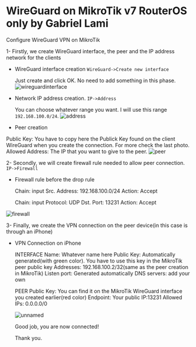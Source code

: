 # WireGuard on MikroTik v7 RouterOS only by Gabriel Lami
Configure WireGuard VPN on MikroTik

1- Firstly, we create WireGuard interface, the peer and the IP address network for the clients

 - WireGuard interface creation `WireGuard->Create new interface`
  
   Just create and click OK. No need to add something in this phase.
   ![wireguardinterface](https://user-images.githubusercontent.com/44748406/193423738-5d5333f2-b3d9-4d78-a91f-3eda3dc83a6f.png)
   
 - Network IP address creation. `IP->Address`
   
   You can choose whatever range you want. I will use this range `192.168.100.0/24`.
   ![address](https://user-images.githubusercontent.com/44748406/193423902-dff0c55e-2564-4c60-a982-3bd18b71a3ed.png)
   
 - Peer creation
 
 Public Key: You have to copy here the Publick Key found on the client WireGuard when you create the connection. For more check the last photo.
 Allowed Address: The IP that you want to give to the peer.
 ![peer](https://user-images.githubusercontent.com/44748406/193424666-3a0666cf-120b-4ffd-9618-b7cf1e275716.png)


2- Secondly, we will create firewall rule needed to allow peer connection. `IP->Firewall`

 - Firewall rule before the drop rule

   Chain: input
   Src. Address: 192.168.100.0/24
   Action: Accept
   
   Chain: input
   Protocol: UDP
   Dst. Port: 13231
   Action: Accept

 ![firewall](https://user-images.githubusercontent.com/44748406/193424793-026d6e1e-db24-46a0-b1d9-cf0123e00a1a.png)
 
 
3- Finally, we create the VPN connection on the peer device(in this case is through an iPhone)

 - VPN Connection on iPhone
   
   INTERFACE
   Name: Whatever name here
   Public Key: Automatically generated(with green color). You have to use this key in the MikroTik peer public key
   Addresses: 192.168.100.2/32(same as the peer creation in MikroTik)
   Listen port: Generated automatically
   DNS servers: add your own
   
   PEER
   Public Key: You can find it on the MikroTik WireGuard interface you created earlier(red color)
   Endpoint: Your public IP:13231
   Allowed IPs: 0.0.0.0/0 
   
   ![unnamed](https://user-images.githubusercontent.com/44748406/193425016-c7a7af00-7f80-400b-a7ef-c4d012c1aa55.jpg)
   
   Good job, you are now connected!
   
   Thank you.

